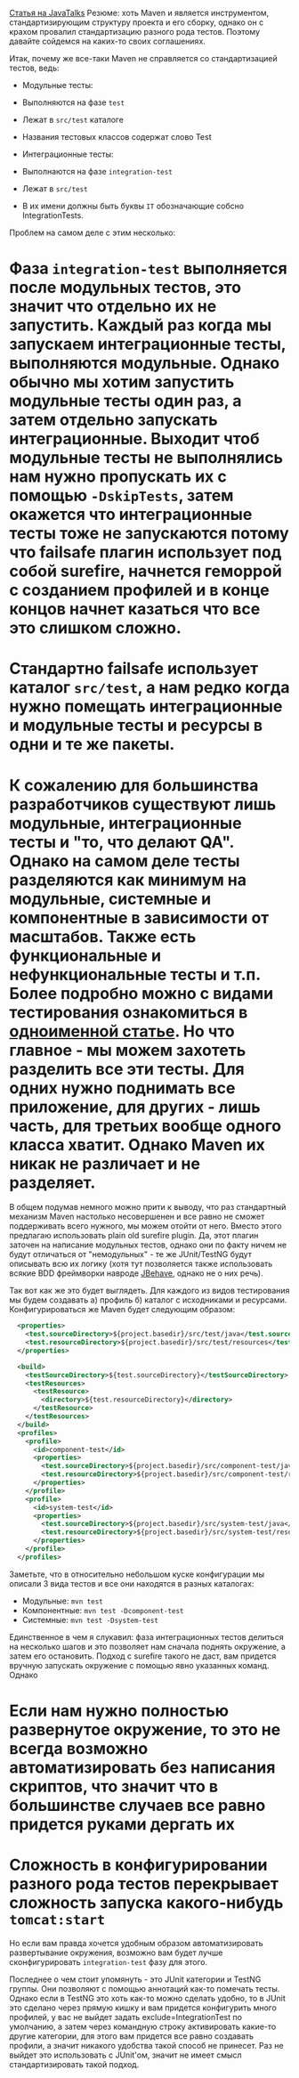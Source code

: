 [Статья на JavaTalks](http://articles.javatalks.ru/articles/12)
Резюме: хоть Maven и является инструментом, стандартизирующим структуру проекта и его сборку, однако он с крахом провалил стандартизацию разного рода тестов. Поэтому давайте сойдемся на каких-то своих соглашениях.

Итак, почему же все-таки Maven не справляется со стандартизацией тестов, ведь:
* Модульные тесты: 
 * Выполняются на фазе `test` 
 * Лежат в `src/test` каталоге
 * Названия тестовых классов содержат слово Test

* Интеграционные тесты:
 * Выполнаются на фазе `integration-test`
 * Лежат в `src/test`
 * В их имени должны быть буквы `IT` обозначающие собсно IntegrationTests.

Проблем на самом деле с этим несколько:
 # Фаза `integration-test` выполняется после модульных тестов, это значит что отдельно их не запустить. Каждый раз когда мы запускаем интеграционные тесты, выполняются модульные. Однако обычно мы хотим запустить модульные тесты один раз, а затем отдельно запускать интеграционные. Выходит чтоб модульные тесты не выполнялись нам нужно пропускать их с помощью `-DskipTests`, затем окажется что интеграционные тесты тоже не запускаются потому что failsafe плагин использует под собой surefire, начнется геморрой с созданием профилей и в конце концов начнет казаться что все это слишком сложно.
 # Стандартно failsafe использует каталог `src/test`, а нам редко когда нужно помещать интеграционные и модульные тесты и ресурсы в одни и те же пакеты.
 # К сожалению для большинства разработчиков существуют лишь модульные, интеграционные тесты и "то, что делают QA". Однако на самом деле тесты разделяются как минимум на модульные, системные и компонентные в зависимости от масштабов. Также есть функциональные и нефункциональные тесты и т.п. Более подробно можно с видами тестирования ознакомиться в [одноименной статье](http://articles.javatalks.ru/articles/4). Но что главное - мы можем захотеть разделить все эти тесты. Для одних нужно поднимать все приложение, для других - лишь часть, для третьих вообще одного класса хватит. Однако Maven их никак не различает и не разделяет.

В общем подумав немного можно прити к выводу, что раз стандартный механизм Maven настолько несовершенен и все равно не сможет поддерживать всего нужного, мы можем отойти от него. Вместо этого предлагаю использовать plain old surefire plugin. Да, этот плагин заточен на написание модульных тестов, однако они по факту ничем не будут отличаться от "немодульных" - те же JUnit/TestNG будут описывать всю их логику (хотя тут позволяется также использовать всякие BDD фреймворки навроде [JBehave](http://jbehave.org/), однако не о них речь).

Так вот как же это будет выглядеть. Для каждого из видов тестирования мы будем создавать а) профиль б) каталог с исходниками и ресурсами. Конфигурироваться же Maven будет следующим образом:
```xml
  <properties>
    <test.sourceDirectory>${project.basedir}/src/test/java</test.sourceDirectory>
    <test.resourceDirectory>${project.basedir}/src/test/resources</test.resourceDirectory>
  </properties>

  <build>
    <testSourceDirectory>${test.sourceDirectory}</testSourceDirectory>
    <testResources>
      <testResource>
        <directory>${test.resourceDirectory}</directory>
      </testResource>
    </testResources>
  </build>
  <profiles>
    <profile>
      <id>component-test</id>
      <properties>
        <test.sourceDirectory>${project.basedir}/src/component-test/java</test.sourceDirectory>
        <test.resourceDirectory>${project.basedir}/src/component-test/resources</test.resourceDirectory>
      </properties>
    </profile>
    <profile>
      <id>system-test</id>
      <properties>
        <test.sourceDirectory>${project.basedir}/src/system-test/java</test.sourceDirectory>
        <test.resourceDirectory>${project.basedir}/src/system-test/resources</test.resourceDirectory>
      </properties>
    </profile>
  </profiles>
```
Заметьте, что в относительно небольшом куске конфигурации мы описали 3 вида тестов и все они находятся в разных каталогах:
* Модульные: `mvn test`
* Компонентные: `mvn test -Dcomponent-test`
* Системные: `mvn test -Dsystem-test`

Единственное в чем я слукавил: фаза интеграционных тестов делиться на несколько шагов и это позволяет нам сначала поднять окружение, а затем его остановить. Подход с surefire такого не даст, вам придется вручную запускать окружение с помощью явно указанных команд. Однако 
# Если нам нужно полностью развернутое окружение, то это не всегда возможно автоматизировать без написания скриптов, что значит что в большинстве случаев все равно придется руками дергать их
# Сложность в конфигурировании разного рода тестов перекрывает сложность запуска какого-нибудь `tomcat:start`

Но если вам правда хочется удобным образом автоматизировать развертывание окружения, возможно вам будет лучше сконфигурировать `integration-test` фазу для этого.

Последнее о чем стоит упомянуть - это JUnit категории и TestNG группы. Они позволяют с помощью аннотаций как-то помечать тесты. Однако если в TestNG это хоть как-то можно сделать удобно, то в JUnit это сделано через прямую кишку и вам придется конфигурить много профилей, у вас не выйдет задать exclude=IntegrationTest по умолчанию, а затем через командную строку активировать какие-то другие категории, для этого вам придется все равно создавать профили, а значит никакого удобства такой способ не принесет. Раз не выйдет это использовать с JUnit'ом, значит не имеет смысл стандартизировать такой подход.
